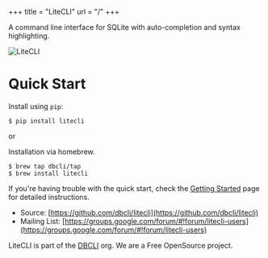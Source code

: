+++
title = "LiteCLI"
url = "/"
+++

A command line interface for SQLite with auto-completion and syntax
highlighting.

![LiteCLI][1]

# Quick Start

Install using `pip`:

    $ pip install litecli

or

Installation via homebrew.

    $ brew tap dbcli/tap
    $ brew install litecli

If you're having trouble with the quick start, check the [Getting Started] page for detailed instructions.


* Source: [https://github.com/dbcli/litecli](https://github.com/dbcli/litecli)
* Mailing List:  [https://groups.google.com/forum/#!forum/litecli-users](https://groups.google.com/forum/#!forum/litecli-users)

LiteCLI is part of the [DBCLI](https://dbcli.com) org. We are a Free OpenSource project.

[1]: /images/litecli.png
[Getting Started]: /install
